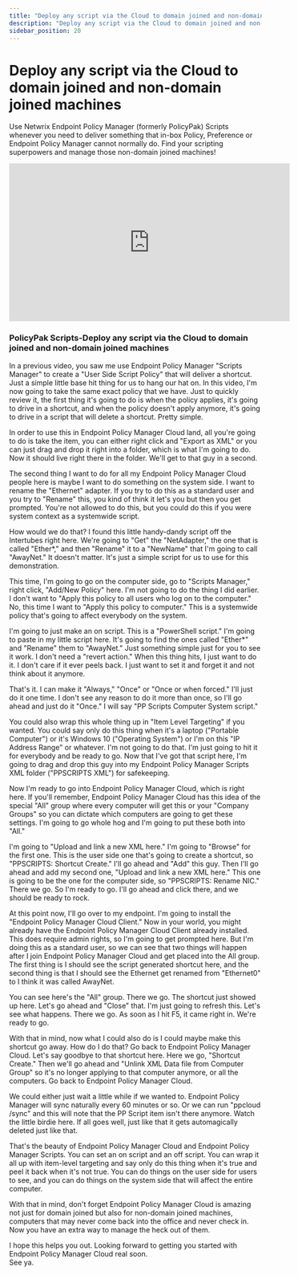 ```yaml
---
title: "Deploy any script via the Cloud to domain joined and non-domain joined machines"
description: "Deploy any script via the Cloud to domain joined and non-domain joined machines"
sidebar_position: 20
---
```

# Deploy any script via the Cloud to domain joined and non-domain joined machines

Use Netwrix Endpoint Policy Manager (formerly PolicyPak) Scripts whenever you need to deliver
something that in-box Policy, Preference or Endpoint Policy Manager cannot normally do. Find your
scripting superpowers and manage those non-domain joined machines!

<iframe width="560" height="315" src="https://www.youtube.com/embed/1j-_J0FTh50" title="Endpoint Policy Manager Scripts .. Deploy Software via VPN or with Endpoint Policy Manager Cloud" frameborder="0" allow="accelerometer; autoplay; clipboard-write; encrypted-media; gyroscope; picture-in-picture; web-share" allowfullscreen="1"></iframe>

### PolicyPak Scripts-Deploy any script via the Cloud to domain joined and non-domain joined machines

In a previous video, you saw me use Endpoint Policy Manager "Scripts Manager" to create a "User Side
Script Policy" that will deliver a shortcut. Just a simple little base hit thing for us to hang our
hat on. In this video, I'm now going to take the same exact policy that we have. Just to quickly
review it, the first thing it's going to do is when the policy applies, it's going to drive in a
shortcut, and when the policy doesn't apply anymore, it's going to drive in a script that will
delete a shortcut. Pretty simple.

In order to use this in Endpoint Policy Manager Cloud land, all you're going to do is take the item,
you can either right click and "Export as XML" or you can just drag and drop it right into a folder,
which is what I'm going to do. Now it should live right there in the folder. We'll get to that guy
in a second.

The second thing I want to do for all my Endpoint Policy Manager Cloud people here is maybe I want
to do something on the system side. I want to rename the "Ethernet" adapter. If you try to do this
as a standard user and you try to "Rename" this, you kind of think it let's you but then you get
prompted. You're not allowed to do this, but you could do this if you were system context as a
systemwide script.

How would we do that? I found this little handy-dandy script off the Intertubes right here. We're
going to "Get" the "NetAdapter," the one that is called "Ether\*," and then "Rename" it to a
"NewName" that I'm going to call "AwayNet." It doesn't matter. It's just a simple script for us to
use for this demonstration.

This time, I'm going to go on the computer side, go to "Scripts Manager," right click, "Add/New
Policy" here. I'm not going to do the thing I did earlier. I don't want to "Apply this policy to all
users who log on to the computer." No, this time I want to "Apply this policy to computer." This is
a systemwide policy that's going to affect everybody on the system.

I'm going to just make an on script. This is a "PowerShell script." I'm going to paste in my little
script here. It's going to find the ones called "Ether\*" and "Rename" them to "AwayNet." Just
something simple just for you to see it work. I don't need a "revert action." When this thing hits,
I just want to do it. I don't care if it ever peels back. I just want to set it and forget it and
not think about it anymore.

That's it. I can make it "Always," "Once" or "Once or when forced." I'll just do it one time. I
don't see any reason to do it more than once, so I'll go ahead and just do it "Once." I will say "PP
Scripts Computer System script."

You could also wrap this whole thing up in "Item Level Targeting" if you wanted. You could say only
do this thing when it's a laptop ("Portable Computer") or it's Windows 10 ("Operating System") or
I'm on this "IP Address Range" or whatever. I'm not going to do that. I'm just going to hit it for
everybody and be ready to go. Now that I've got that script here, I'm going to drag and drop this
guy into my Endpoint Policy Manager Scripts XML folder ("PPSCRIPTS XML") for safekeeping.

Now I'm ready to go into Endpoint Policy Manager Cloud, which is right here. If you'll remember,
Endpoint Policy Manager Cloud has this idea of the special "All" group where every computer will get
this or your "Company Groups" so you can dictate which computers are going to get these settings.
I'm going to go whole hog and I'm going to put these both into "All."

I'm going to "Upload and link a new XML here." I'm going to "Browse" for the first one. This is the
user side one that's going to create a shortcut, so "PPSCRIPTS: Shortcut Create." I'll go ahead and
"Add" this guy. Then I'll go ahead and add my second one, "Upload and link a new XML here." This one
is going to be the one for the computer side, so "PPSCRIPTS: Rename NIC." There we go. So I'm ready
to go. I'll go ahead and click there, and we should be ready to rock.

At this point now, I'll go over to my endpoint. I'm going to install the "Endpoint Policy Manager
Cloud Client." Now in your world, you might already have the Endpoint Policy Manager Cloud Client
already installed. This does require admin rights, so I'm going to get prompted here. But I'm doing
this as a standard user, so we can see that two things will happen after I join Endpoint Policy
Manager Cloud and get placed into the All group. The first thing is I should see the script
generated shortcut here, and the second thing is that I should see the Ethernet get renamed from
"Ethernet0" to I think it was called AwayNet.

You can see here's the "All" group. There we go. The shortcut just showed up here. Let's go ahead
and "Close" that. I'm just going to refresh this. Let's see what happens. There we go. As soon as I
hit F5, it came right in. We're ready to go.

With that in mind, now what I could also do is I could maybe make this shortcut go away. How do I do
that? Go back to Endpoint Policy Manager Cloud. Let's say goodbye to that shortcut here. Here we go,
"Shortcut Create." Then we'll go ahead and "Unlink XML Data file from Computer Group" so it's no
longer applying to that computer anymore, or all the computers. Go back to Endpoint Policy Manager
Cloud.

We could either just wait a little while if we wanted to. Endpoint Policy Manager will sync
naturally every 60 minutes or so. Or we can run "ppcloud /sync" and this will note that the PP
Script item isn't there anymore. Watch the little birdie here. If all goes well, just like that it
gets automagically deleted just like that.

That's the beauty of Endpoint Policy Manager Cloud and Endpoint Policy Manager Scripts. You can set
an on script and an off script. You can wrap it all up with item-level targeting and say only do
this thing when it's true and peel it back when it's not true. You can do things on the user side
for users to see, and you can do things on the system side that will affect the entire computer.

With that in mind, don't forget Endpoint Policy Manager Cloud is amazing not just for domain joined
but also for non-domain joined machines, computers that may never come back into the office and
never check in. Now you have an extra way to manage the heck out of them.

I hope this helps you out. Looking forward to getting you started with Endpoint Policy Manager Cloud
real soon.  
See ya.
